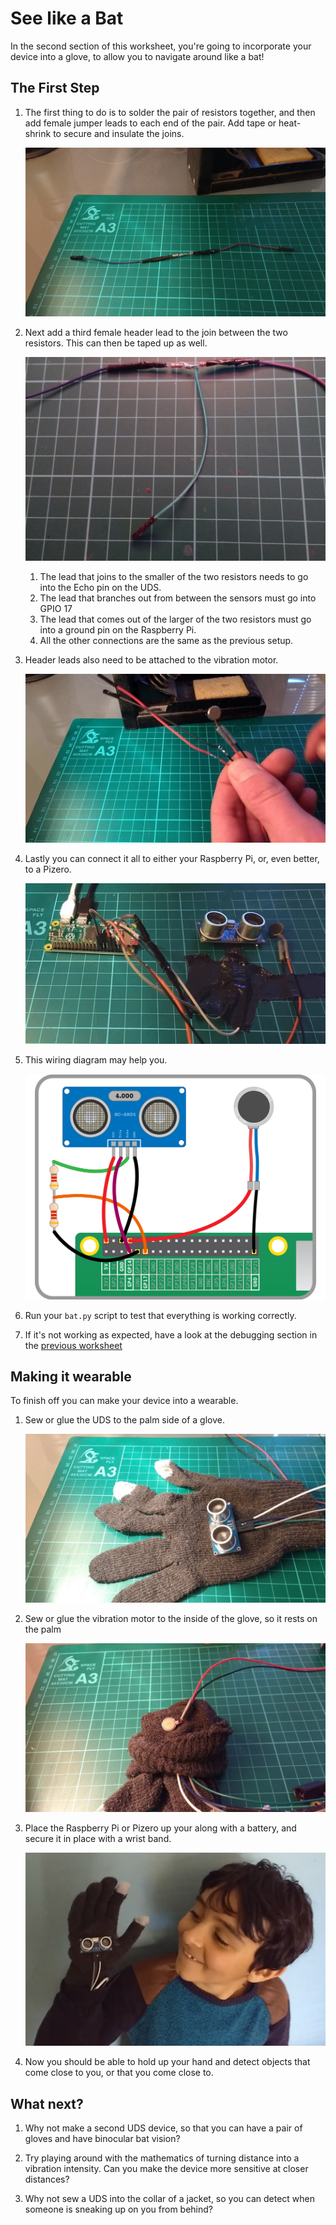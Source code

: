 # See like a Bat

In the second section of this worksheet, you're going to incorporate your device into a glove, to allow you to navigate around like a bat!

## The First Step

1. The first thing to do is to solder the pair of resistors together, and then add female jumper leads to each end of the pair. Add tape or heat-shrink to secure and insulate the joins.

	![joined resistors](images/joined_resistors.jpg)

1. Next add a third female header lead to the join between the two resistors. This can then be taped up as well.

    ![t join](images/t_join.jpg)

	1. The lead that joins to the smaller of the two resistors needs to go into the Echo pin on the UDS.
	1. The lead that branches out from between the sensors must go into GPIO 17
	1. The lead that comes out of the larger of the two resistors must go into a ground pin on the Raspberry Pi.
	1. All the other connections are the same as the previous setup.


1. Header leads also need to be attached to the vibration motor.

    ![vibro with headers](images/vibration_motor_with_jumpers.jpg)

1. Lastly you can connect it all to either your Raspberry Pi, or, even better, to a Pizero.

	![pizero setup](images/pizero_setup.jpg)

1. This wiring diagram may help you.

	![pizero wiring](images/See_Like_A_Bat_Diagram_7.png)

1. Run your `bat.py` script to test that everything is working correctly.

1. If it's not working as expected, have a look at the debugging section in the [previous worksheet](worksheet.md)

## Making it wearable

To finish off you can make your device into a wearable.

1. Sew or glue the UDS to the palm side of a glove.

	![ultra and glove](images/glove_uds.jpg)

1. Sew or glue the vibration motor to the inside of the glove, so it rests on the palm

	![motor and glove](images/glove_motor.jpg)

1. Place the Raspberry Pi or Pizero up your along with a battery, and secure it in place with a wrist band.

	![modelled](images/modelled.png)

1. Now you should be able to hold up your hand and detect objects that come close to you, or that you come close to.

## What next?

1. Why not make a second UDS device, so that you can have a pair of gloves and have binocular bat vision?

2. Try playing around with the mathematics of turning distance into a vibration intensity. Can you make the device more sensitive at closer distances?

3. Why not sew a UDS into the collar of a jacket, so you can detect when someone is sneaking up on you from behind?
